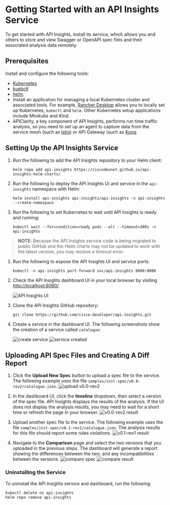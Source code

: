 # Getting Started with an API Insights Service

To get started with API Insights, install its service, which allows you and others to store and view Swagger or OpenAPI spec files and their associated analysis data remotely.

## Prerequisites
Install and configure the following tools:
* [Kubernetes](https://kubernetes.io/)
* [kuebctl](https://kubernetes.io/docs/reference/kubectl/)
* [helm](https://helm.sh/).
* Install an application for managing a local Kubernetes cluster and associated tools. For example, [Rancher Desktop](https://rancherdesktop.io/) allows you to locally set up Kubernetes, `kubectl` and `helm`. Other Kubernetes setup applications include *Minikube* and *Kind*.
* APIClarity, a key component of API Insights, performs run time traffic analysis, so you need to set up an agent to capture data from the service mesh (such as [Istio](https://istio.io/)) or API Gateway (such as [Kong](https://konghq.com/).

## Setting Up the API Insights Service

1. Run the following to add the API Insights repository to your Helm client:
   ```shell
   helm repo add api-insights https://ciscodevnet.github.io/api-insights-helm-charts/
   ```

1. Run the following to deploy the API Insights UI and service in the `api-insights` namespace with Helm:
   ```shell
   helm install api-insights api-insights/api-insights -n api-insights --create-namespace
   ```

1. Run the following to set Kubernetes to wait until API Insights is ready and running:
   ```shell
   kubectl wait --for=condition=ready pods --all --timeout=300s -n api-insights
   ```

> **NOTE:** Because the API Insights service code is being migrated to public GitHub and the Helm charts may not be updated to work with the latest version, you may receive a timeout error.

1. Run the following to expose the API Insights UI and service ports:
   ```shell
   kubectl -n api-insights port-forward svc/api-insights 8080:8080
   ```

1. Check the API Insights dashboard UI in your local browser by visiting [http://localhost:8080/](http://localhost:8080/).

    ![API Insights UI](/images/get-started/api-insights-ui.png)

1. Clone the API Insights GitHub repository:
    ```
    git clone https://github.com/cisco-developer/api-insights.git
    ```
1. Create a service in the dashboard UI. The following screenshots show the creation of a service called `catalogue`:

    ![create service](/images/get-started/add-service.png)
    ![service created](/images/get-started/service-added.png)

## Uploading API Spec Files and Creating A Diff Report

1. Click the **Upload New Spec** button to upload a spec file to the service. The following example uses the file `samples/init-spec/v0.0-rev2/catalogue.json`.
    ![upload v0.0-rev2](/images/get-started/upload-spec-v0.0-rev2.png)

1. In the dashboard UI, click the **timeline** dropdown, then select a version of the spec file. API Insights displays the results of the analysis. If the UI does not display the analysis results, you may need to wait for a short time or refresh the page in your browser.
    ![v0.0-rev2 result](/images/get-started/v0.0-rev2-result.png)

1. Upload another spec file to the service. The following example uses the file `samples/init-spec/v0.1-rev1/catalogue.json`. The analysis results for this file should report some rules violations.
    ![v0.1-rev1 result](/images/get-started/v0.1-rev1-result.png)

1. Navigate to the **Comparison** page and select the two versions that you uploaded in the previous steps. The dashboard will generate a report showing the differences between the two, and any incompatibilities between the versions.
    ![compare spec](/images/get-started/compare-spec.png)
    ![compare result](/images/get-started/compare-result.png)

### Uninstalling the Service
To uninstall the API Insights service and dashboard, run the following:

   ```shell
   kubectl delete ns api-insights
   helm repo remove api-insights  
   ```
